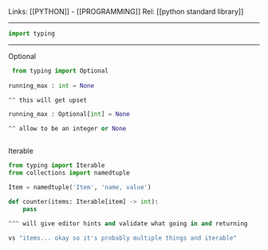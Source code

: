 Links: [[PYTHON]] - [[PROGRAMMING]]
Rel: [[python standard library]]

--- 

```py
import typing
```

--- 
Optional
```py
 from typing import Optional
 
running_max : int = None

^^ this will get upset

running_max : Optional[int] = None

^^ allow to be an integer or None



```

Iterable
```py
from typing import Iterable
from collections import namedtuple

Item = namedtuple('Item', 'name, value')

def counter(items: Iterable[item] -> int):
	pass
	
^^^ will give editor hints and validate what going in and returning

vs "items... okay so it's probably multiple things and iterable"
```